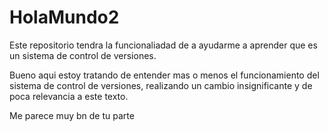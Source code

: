# HolaMundo2
Este repositorio tendra la funcionaliadad de a ayudarme a aprender que es un sistema de control de versiones. 

Bueno aqui estoy tratando de entender mas o menos el funcionamiento del sistema de control de versiones, realizando un cambio insignificante y de poca relevancia a este texto.

Me parece muy bn de tu parte
